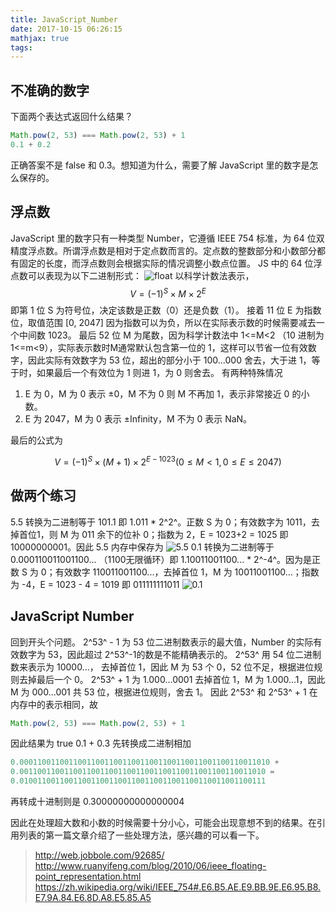 ```yaml
---
title: JavaScript_Number
date: 2017-10-15 06:26:15
mathjax: true
tags:
---
```

## 不准确的数字
下面两个表达式返回什么结果？
``` js
Math.pow(2, 53) === Math.pow(2, 53) + 1
0.1 + 0.2
```
正确答案不是 false 和 0.3。想知道为什么，需要了解 JavaScript 里的数字是怎么保存的。

## 浮点数
JavaScript 里的数字只有一种类型 Number，它遵循 IEEE 754 标准，为 64 位双精度浮点数。所谓浮点数是相对于定点数而言的。定点数的整数部分和小数部分都有固定的长度，而浮点数则会根据实际的情况调整小数点位置。
JS 中的 64 位浮点数可以表现为以下二进制形式：
![float](/float.png)
以科学计数法表示，
$$V=(-1)^{S} \times M \times 2^{E}$$
即第 1 位 S 为符号位，决定该数是正数（0）还是负数（1）。
接着 11 位 E 为指数位，取值范围 [0, 2047] 因为指数可以为负，所以在实际表示数的时候需要减去一个中间数 1023。
最后 52 位 M 为尾数，因为科学计数法中 1&lt;=M&lt;2 （10 进制为 1&lt;=m&lt;9），实际表示数时M通常默认包含第一位的 1，这样可以节省一位有效数字，因此实际有效数字为 53 位，超出的部分小于 100...000 舍去，大于进 1，等于时，如果最后一个有效位为 1 则进 1，为 0 则舍去。
有两种特殊情况
1. E 为 0，M 为 0 表示 ±0，M 不为 0 则 M 不再加 1，表示非常接近 0 的小数。
2. E 为 2047，M 为 0 表示 ±Infinity，M 不为 0 表示 NaN。


最后的公式为

$$V=(-1)^{S} \times (M+1) \times 2^{E-1023}(0 \leq M < 1,0 \leq E \leq 2047)$$

## 做两个练习
5.5 转换为二进制等于 101.1 即 1.011 \* 2^2^。正数 S 为 0；有效数字为 1011，去掉首位1，则 M 为 011 余下的位补 0；指数为 2，E = 1023+2 = 1025 即 10000000001。因此 5.5 内存中保存为
![5.5](/5.5.png)
0.1  转换为二进制等于 0.000110011001100... （1100无限循环）即 1.10011001100... \* 2^-4^。因为是正数 S 为 0；有效数字 110011001100...，去掉首位 1，M 为 10011001100...；指数为 -4，E = 1023 - 4 = 1019 即 011111111011
![0.1](/0.1.png)

## JavaScript Number

回到开头个问题。
2^53^ - 1 为 53 位二进制数表示的最大值，Number 的实际有效数字为 53，因此超过 2^53^-1的数是不能精确表示的。
2^53^ 用 54 位二进制数来表示为 10000...， 去掉首位 1，因此 M 为 53 个 0，52 位不足，根据进位规则去掉最后一个 0。
2^53^ + 1 为 1.000...0001 去掉首位 1，M 为 1.000...1，因此 M 为 000...001 共 53 位，根据进位规则，舍去 1。
因此 2^53^ 和 2^53^ + 1 在内存中的表示相同，故
``` js
Math.pow(2, 53) === Math.pow(2, 53) + 1
```
因此结果为 true
0.1 + 0.3 先转换成二进制相加

``` js
0.00011001100110011001100110011001100110011001100110011010 +
0.0011001100110011001100110011001100110011001100110011010 =
0.0100110011001100110011001100110011001100110011001100111
```
再转成十进制则是 0.30000000000000004

因此在处理超大数和小数的时候需要十分小心，可能会出现意想不到的结果。在引用列表的第一篇文章介绍了一些处理方法，感兴趣的可以看一下。

> http://web.jobbole.com/92685/
> http://www.ruanyifeng.com/blog/2010/06/ieee_floating-point_representation.html
> https://zh.wikipedia.org/wiki/IEEE_754#.E6.B5.AE.E9.BB.9E.E6.95.B8.E7.9A.84.E6.8D.A8.E5.85.A5